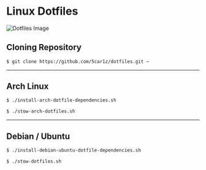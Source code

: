 # Linux Dotfiles

![Dotfiles Image](http://i.imgur.com/0wWR48G.png)

## Cloning Repository

```bash
$ git clone https://github.com/5car1z/dotfiles.git ~
```

---

## Arch Linux

```bash
$ ./install-arch-dotfile-dependencies.sh  
```

```bash
$ ./stow-arch-dotfiles.sh
```

---

## Debian / Ubuntu

```bash
$ ./install-debian-ubuntu-dotfile-dependencies.sh
```

```bash
$ ./stow-dotfiles.sh
```
